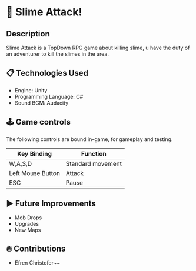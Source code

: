 # 🔴 Slime Attack!
## Description
Slime Attack is a TopDown RPG game about killing slime, u have the duty of an adventurer to kill the slimes in the area.

## 📋 Technologies Used
- Engine: Unity
- Programming Language: C#
- Sound BGM: Audacity

## 🕹️ Game controls
The following controls are bound in-game, for gameplay and testing.

| Key Binding       | Function          |
| ----------------- | ----------------- |
| W,A,S,D           | Standard movement |
| Left Mouse Button | Attack            |
| ESC               | Pause             |

## ▶️ Future Improvements
- Mob Drops
- Upgrades
- New Maps

## 🔥 Contributions
- Efren Christofer~~






